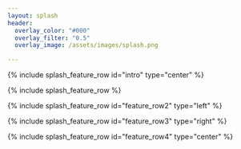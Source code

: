 ```yaml
---
layout: splash
header:
  overlay_color: "#000"
  overlay_filter: "0.5"
  overlay_image: /assets/images/splash.png

---
```


{% include splash_feature_row id="intro" type="center" %}

{% include splash_feature_row %}

{% include splash_feature_row id="feature_row2" type="left" %}

{% include splash_feature_row id="feature_row3" type="right" %}

{% include splash_feature_row id="feature_row4" type="center" %}
